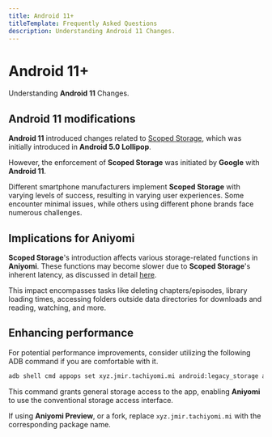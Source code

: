 ```yaml
---
title: Android 11+
titleTemplate: Frequently Asked Questions
description: Understanding Android 11 Changes.
---
```


# Android 11+
Understanding **Android 11** Changes.

## Android 11 modifications
**Android 11** introduced changes related to [Scoped Storage](https://developer.android.com/about/versions/11/privacy/storage), which was initially introduced in **Android 5.0 Lollipop**.

However, the enforcement of **Scoped Storage** was initiated by **Google** with **Android 11**.

Different smartphone manufacturers implement **Scoped Storage** with varying levels of success, resulting in varying user experiences.
Some encounter minimal issues, while others using different phone brands face numerous challenges.

## Implications for Aniyomi
**Scoped Storage**'s introduction affects various storage-related functions in **Aniyomi**.
These functions may become slower due to **Scoped Storage**'s inherent latency, as discussed in detail [here](https://www.xda-developers.com/android-q-storage-access-framework-scoped-storage/).

This impact encompasses tasks like deleting chapters/episodes, library loading times, accessing folders outside data directories for downloads and reading, watching, and more.

## Enhancing performance
For potential performance improvements, consider utilizing the following ADB command if you are comfortable with it.

```bash
adb shell cmd appops set xyz.jmir.tachiyomi.mi android:legacy_storage allow
```

This command grants general storage access to the app, enabling **Aniyomi** to use the conventional storage access interface.

If using **Aniyomi Preview**, or a fork, replace `xyz.jmir.tachiyomi.mi` with the corresponding package name.
